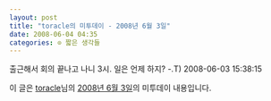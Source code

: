 ```yaml
---
layout: post
title: "toracle의 미투데이 - 2008년 6월 3일"
date: 2008-06-04 04:35
categories: ⊙ 짧은 생각들
---
```


출근해서 회의 끝나고 나니 3시. 일은 언제 하지? -.T) 2008-06-03 15:38:15


이 글은 [toracle](http://me2day.net/toracle)님의 [2008년 6월 3일](http://me2day.net/toracle/2008/06/03)의 미투데이 내용입니다.

 
       
